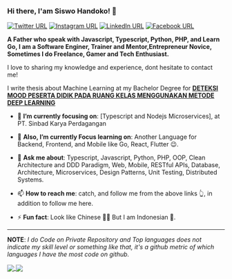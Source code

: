 ### Hi there, I'am Siswo Handoko! 🤙
[![Twitter URL](https://img.shields.io/static/v1?color=purple&label=Twitter%20&logo=twitter&logoColor=white&style=for-the-badge&message=Follow)](https://twitter.com/Hand_Tuu)
[![Instagram URL](https://img.shields.io/static/v1?color=purple&label=Instagram&logo=Instagram&logoColor=white&style=for-the-badge&message=follow)](https://www.instagram.com/mr.siswohandoko)
[![LinkedIn URL](https://img.shields.io/static/v1?color=purple&label=linkedin&logo=linkedin&logoColor=white&style=for-the-badge&message=Connect)](https://www.linkedin.com/in/siswo-handoko)
[![Facebook URL](https://img.shields.io/static/v1?color=purple&label=Facebook&logo=Facebook&logoColor=white&style=for-the-badge&message=Connect)](https://www.facebook.com/seishiroando)

**A Father who speak with Javascript, Typescript, Python, PHP, and Learn Go, I am a Software Enginer, Trainer and Mentor,Entrepreneur Novice, Sometimes I do Freelance, Gamer and Tech Enthusiast.**

I love to sharing my knowledge and experience, dont hesitate to contact me! 

I write thesis about Machine Learning at my Bachelor Degree for [**DETEKSI MOOD PESERTA DIDIK PADA RUANG KELAS MENGGUNAKAN METODE DEEP LEARNING**](http://repository.upi.edu/26228/)

- 🎯 **I’m currently focusing on**: [Typescript and Nodejs Microservices], at PT. Sinbad Karya Perdagangan

- 🔭 **Also, I’m currently Focus learning on**: Another Language for Backend, Frontend, and Mobile like Go, React, Flutter 😉.

- 💬 **Ask me about**: Typescript, Javascript, Python, PHP, OOP, Clean Architecture and DDD Paradigm, Web, Mobile, RESTful APIs, Database, Architecture, Microservices, Design Patterns, Unit Testing,  Distributed Systems.

- 📫 **How to reach me**: catch, and follow me from the above links 👆, in addition to follow me here.

- ⚡ **Fun fact**: Look like Chinese 👲🏻 But I am Indonesian 👳.

<hr/>

**NOTE**: *I do Code on Private Repository and Top languages does not indicate my skill level or something like that, it's a github metric of which languages I have the most code on github.*

<a href="https://github.com/mohamed-taman/">
  <img align="center" src="https://github-readme-stats.vercel.app/api?username=handokosinbad&count_private=true&show_icons=true&theme=radical&hide_border=false" />
</a> 
<a href="https://github.com/mohamed-taman/">
  <img align="center" src="https://github-readme-stats.vercel.app/api/top-langs/?username=handokosinbad&layout=compact&theme=radical&hide_border=false" />
</a>
